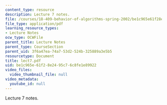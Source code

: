 ```yaml
---
content_type: resource
description: Lecture 7 notes.
file: /courses/18-409-behavior-of-algorithms-spring-2002/be1c965e61f28e2495c76c8fe1e89922_lect7.pdf
file_type: application/pdf
learning_resource_types:
- Lecture Notes
ocw_type: OCWFile
parent_title: Lecture Notes
parent_type: CourseSection
parent_uid: 3f6a47ea-74a7-53d2-524b-325889a3e5b5
resourcetype: Document
title: lect7.pdf
uid: be1c965e-61f2-8e24-95c7-6c8fe1e89922
video_files:
  video_thumbnail_file: null
video_metadata:
  youtube_id: null
---
```

Lecture 7 notes.

